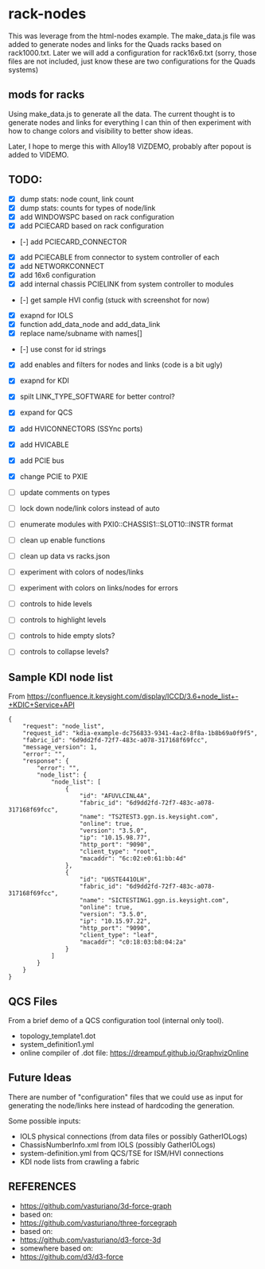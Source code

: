 # rack-nodes

This was leverage from the html-nodes example.  The make_data.js file
was added to generate nodes and links for the Quads racks based on rack1000.txt.  Later we will add a configuration for rack16x6.txt (sorry, those files are not included, just know these are two configurations for the Quads systems)

## mods for racks

Using make_data.js to generate all the data.  The current thought is to generate nodes and links for everything I can thin of then experiment with how to change colors and visibility to better show ideas.

Later, I hope to merge this with Alloy18 VIZDEMO, probably after popout is added to VIDEMO.


## TODO:
- [x] dump stats: node count, link count
- [x] dump stats: counts for types of node/link
- [x] add WINDOWSPC based on rack configuration
- [x] add PCIECARD based on rack configuration
- [-] add PCIECARD_CONNECTOR 
- [x] add PCIECABLE from connector to system controller of each 
- [x] add NETWORKCONNECT
- [x] add 16x6 configuration
- [x] add internal chassis PCIELINK from system controller to modules
- [-] get sample HVI config (stuck with screenshot for now)
- [x] exapnd for IOLS 
- [x] function add_data_node and add_data_link
- [x] replace name/subname with names[]
- [-] use const for id strings
- [x] add enables and filters for nodes and links (code is a bit ugly)
- [x] exapnd for KDI 
- [x] spilt LINK_TYPE_SOFTWARE for better control?
- [x] expand for QCS 
- [x] add HVICONNECTORS (SSYnc ports)
- [x] add HVICABLE
- [x] add PCIE bus
- [x] change PCIE to PXIE
- [ ] update comments on types
- [ ] lock down node/link colors instead of auto
- [ ] enumerate modules with PXI0::CHASSIS1::SLOT10::INSTR format
- [ ] clean up enable functions

- [ ] clean up data vs racks.json
- [ ] experiment with colors of nodes/links
- [ ] experiment with colors on links/nodes for errors
- [ ] controls to hide levels
- [ ] controls to highlight levels
- [ ] controls to hide empty slots?
- [ ] controls to collapse levels?

## Sample KDI node list

From https://confluence.it.keysight.com/display/ICCD/3.6+node_list+-+KDIC+Service+API
```
{
    "request": "node_list",
    "request_id": "kdia-example-dc756833-9341-4ac2-8f8a-1b8b69a0f9f5",
    "fabric_id": "6d9dd2fd-72f7-483c-a078-317168f69fcc",
    "message_version": 1,
    "error": "",
    "response": {
        "error": "",
        "node_list": {
            "node_list": [
                {
                    "id": "AFUVLCINL4A",
                    "fabric_id": "6d9dd2fd-72f7-483c-a078-317168f69fcc",
                    "name": "TS2TEST3.ggn.is.keysight.com",
                    "online": true,
                    "version": "3.5.0",
                    "ip": "10.15.98.77",
                    "http_port": "9090",
                    "client_type": "root",
                    "macaddr": "6c:02:e0:61:bb:4d"
                },
                {
                    "id": "U6STE441OLH",
                    "fabric_id": "6d9dd2fd-72f7-483c-a078-317168f69fcc",
                    "name": "SICTESTING1.ggn.is.keysight.com",
                    "online": true,
                    "version": "3.5.0",
                    "ip": "10.15.97.22",
                    "http_port": "9090",
                    "client_type": "leaf",
                    "macaddr": "c0:18:03:b8:04:2a"
                }
            ]
        }
    }
}
```

## QCS Files

From a brief demo of a QCS configuration tool (internal only tool).

- topology_template1.dot
- system_definition1.yml
- online compiler of .dot file: https://dreampuf.github.io/GraphvizOnline


## Future Ideas

There are number of "configuration" files that we could use as input for generating the node/links here instead of hardcoding
the generation.

Some possible inputs:
- IOLS physical connections (from data files or possibly GatherIOLogs)
- ChassisNumberInfo.xml from IOLS (possibly GatherIOLogs)
- system-definition.yml from QCS/TSE for ISM/HVI connections
- KDI node lists from crawling a fabric



## REFERENCES
- https://github.com/vasturiano/3d-force-graph
- based on:
- https://github.com/vasturiano/three-forcegraph
- based on:
- https://github.com/vasturiano/d3-force-3d
- somewhere based on:
- https://github.com/d3/d3-force



